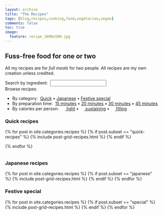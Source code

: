 ```yaml
---
layout: archive
title: "The Recipes"
tags: [blog,recipes,cooking,food,vegetarian,vegan]
comments: false
toc: true
image:
  feature: recipe_1600x500.jpg
---
```

## Fuss-free food for one or two

All my recipes are for _full meals_ for two people. All recipes are my own creation unless credited.


<form style="margin:0px;margin-top:1.0em" action="{{ site.url }}/search.html" ><label id="tipue_search_label_inline" for="tipue_search_input_inline"><span class="quick-access">Search by ingredient:&nbsp;</span></label>
<input type="search" name="q" id="tipue_search_input_inline" autocomplete="off" required><div class="form-group"></div></form>
<!-- <p class="quick-access">Browse recipes:</p> -->
<p  style="margin:0px;" class="quick-access">Browse recipes:</p>
<ul class="quick-access">
<li>By category:&nbsp;
<a href="{{site.url}}/recipes/#quick">Quick</a> &bull;
<a href="{{site.url}}/recipes/#Japanese">Japanese</a> &bull;
<a href="{{site.url}}/recipes/#special">Festive special</a>
</li>
<li>By preparation time:&nbsp;
<!--<a href="{{site.url}}/times/#10-minutes">10 minutes</a>-->
<a href="{{site.url}}/times/#15-minutes">15 minutes</a> &bull;
<a href="{{site.url}}/times/#20-minutes">20 minutes</a> &bull;
<a href="{{site.url}}/times/#30-minutes">30 minutes</a> &bull;
<a href="{{site.url}}/times/#45-minutes">45 minutes</a>
</li>
<li>By calories per person:&nbsp;
<a href="{{site.url}}/calories/#400-600kcals"><img src="{{ site.url }}/images/battery_lvl_2.png" style="height:1.0em;">&nbsp;light</a> &bull;
<a href="{{site.url}}/calories/#600-800kcals"><img src="{{ site.url }}/images/battery_lvl_3.png" style="height:1.0em;">&nbsp;sustaining</a> &bull;
<a href="{{site.url}}/calories/#800-1000kcals"><img src="{{ site.url }}/images/battery_lvl_4.png" style="height:1.0em;">&nbsp;filling</a>
</li>
</ul>

<h3 id="quick">Quick recipes</h3>
<div class="tiles">
{% for post in site.categories.recipes %}
{% if post.subset == "quick-recipes" %}
{% include post-grid-recipes.html %}
{% endif %}

{% endfor %}
</div><!-- /.tiles -->

<div class="spacer"  style="float:left;width:100%;">
<h3 id="Japanese">Japanese recipes</h3>
</div>

<div class="tiles">
{% for post in site.categories.recipes %}
{% if post.subset == "japanese" %}
  {% include post-grid-recipes.html %}
{% endif %}
{% endfor %}
</div><!-- /.tiles -->

<div class="spacer"  style="float:left;width:100%;">
<h3 id="special">Festive special</h3>
</div>

<div class="tiles">
{% for post in site.categories.recipes %}
{% if post.subset == "special" %}
  {% include post-grid-recipes.html %}
{% endif %}
{% endfor %}
</div><!-- /.tiles -->
